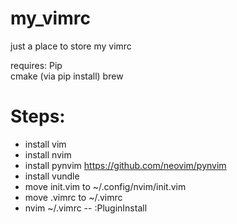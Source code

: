 # my_vimrc
just a place to store my vimrc

requires:
Pip  
cmake (via pip install)
brew

# Steps:
- install vim
- install nvim  
- install pynvim https://github.com/neovim/pynvim 
- install vundle  
- move init.vim to ~/.config/nvim/init.vim  
- move .vimrc to ~/.vimrc
- nvim ~/.vimrc -- :PluginInstall  

